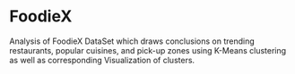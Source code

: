 # FoodieX
Analysis of FoodieX DataSet which draws conclusions on trending restaurants, popular cuisines, and pick-up zones using K-Means clustering as well as corresponding Visualization of clusters.

